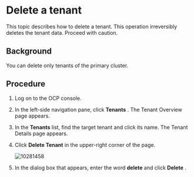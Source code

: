 Delete a tenant 
====================================

This topic describes how to delete a tenant. This operation irreversibly deletes the tenant data. Proceed with caution. 

Background 
-------------------------------

You can delete only tenants of the primary cluster.

Procedure 
------------------------------

1. Log on to the OCP console.

   

2. In the left-side navigation pane, click **Tenants** . The Tenant Overview page appears.

   

3. In the **Tenants** list, find the target tenant and click its name. The Tenant Details page appears.

   

4. Click **Delete Tenant** in the upper-right corner of the page. 

   ![10281458](https://help-static-aliyun-doc.aliyuncs.com/assets/img/en-US/6304306461/p345353.png)
   

5. In the dialog box that appears, enter the word **delete** and click **Delete** .

   




